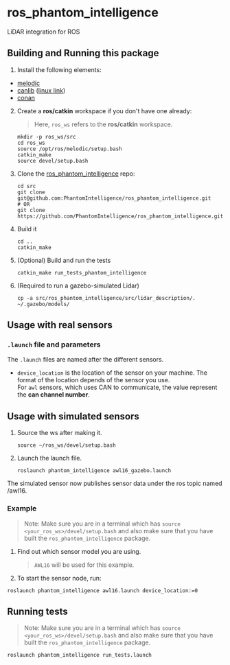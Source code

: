 # ros_phantom_intelligence
LiDAR integration for ROS

## Building and Running this package

1. Install the following elements:  
 - [melodic](http://wiki.ros.org/melodic) 
 - [canlib](https://www.kvaser.com/developer/canlib-sdk/) ([linux link](https://www.kvaser.com/linux-drivers-and-sdk/))
 - [conan](https://conan.io/)

2. Create a **ros/catkin** workspace if you don't have one already:  
    > Here, `ros_ws` refers to the **ros/catkin** workspace.   

    ```
    mkdir -p ros_ws/src
    cd ros_ws
    source /opt/ros/melodic/setup.bash
    catkin_make
    source devel/setup.bash
    ```   
3. Clone the [ros_phantom_intelligence](https://github.com/PhantomIntelligence/ros_phantom_intelligence) repo:  
    ```
    cd src
    git clone git@github.com:PhantomIntelligence/ros_phantom_intelligence.git  
    # OR 
    git clone https://github.com/PhantomIntelligence/ros_phantom_intelligence.git
    ```
3. Build it
    ```
    cd ..
    catkin_make 
    ```
4. (Optional) Build and run the tests
    ```
    catkin_make run_tests_phantom_intelligence
    ```
5. (Required to run a gazebo-simulated Lidar)
    ```
    cp -a src/ros_phantom_intelligence/src/lidar_description/. ~/.gazebo/models/
    ```

## Usage with real sensors
### `.launch` file and parameters
The `.launch` files are named after the different sensors.
* `device_location` is the location of the sensor on your machine. The format of the location depends of the sensor you use.  
For `awl` sensors, which uses CAN to communicate, the value represent the **can channel number**.

## Usage with simulated sensors
1. Source the ws after making it.
    ```
    source ~/ros_ws/devel/setup.bash
    ```
2. Launch the launch file.
    ```
    roslaunch phantom_intelligence awl16_gazebo.launch
    ```
The simulated sensor now publishes sensor data under the ros topic named /awl16.

### Example
> Note: Make sure you are in a terminal which has `source <your_ros_ws>/devel/setup.bash` and also make sure that you have built the `ros_phantom_intelligence` package.
1. Find out which sensor model you are using.  
    > `AWL16` will be used for this example.
2. To start the sensor node, run:  
```
roslaunch phantom_intelligence awl16.launch device_location:=0
```  

## Running tests
> Note: Make sure you are in a terminal which has `source <your_ros_ws>/devel/setup.bash` and also make sure that you have built the `ros_phantom_intelligence` package.  
```
roslaunch phantom_intelligence run_tests.launch
```

